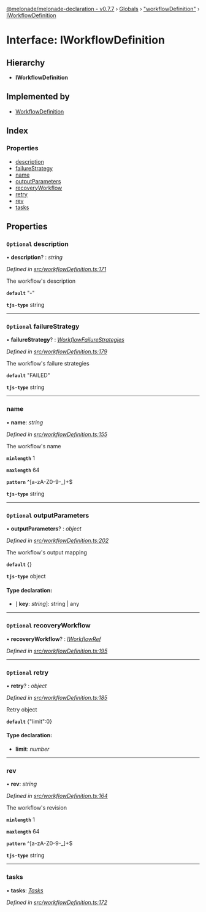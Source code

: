 [@melonade/melonade-declaration - v0.7.7](../README.md) › [Globals](../globals.md) › ["workflowDefinition"](../modules/_workflowdefinition_.md) › [IWorkflowDefinition](_workflowdefinition_.iworkflowdefinition.md)

# Interface: IWorkflowDefinition

## Hierarchy

* **IWorkflowDefinition**

## Implemented by

* [WorkflowDefinition](../classes/_workflowdefinition_.workflowdefinition.md)

## Index

### Properties

* [description](_workflowdefinition_.iworkflowdefinition.md#optional-description)
* [failureStrategy](_workflowdefinition_.iworkflowdefinition.md#optional-failurestrategy)
* [name](_workflowdefinition_.iworkflowdefinition.md#name)
* [outputParameters](_workflowdefinition_.iworkflowdefinition.md#optional-outputparameters)
* [recoveryWorkflow](_workflowdefinition_.iworkflowdefinition.md#optional-recoveryworkflow)
* [retry](_workflowdefinition_.iworkflowdefinition.md#optional-retry)
* [rev](_workflowdefinition_.iworkflowdefinition.md#rev)
* [tasks](_workflowdefinition_.iworkflowdefinition.md#tasks)

## Properties

### `Optional` description

• **description**? : *string*

*Defined in [src/workflowDefinition.ts:171](https://github.com/devit-tel/melonade-declaration/blob/7d6c74f/src/workflowDefinition.ts#L171)*

The workflow's description

**`default`** "-"

**`tjs-type`** string

___

### `Optional` failureStrategy

• **failureStrategy**? : *[WorkflowFailureStrategies](../enums/_state_.workflowfailurestrategies.md)*

*Defined in [src/workflowDefinition.ts:179](https://github.com/devit-tel/melonade-declaration/blob/7d6c74f/src/workflowDefinition.ts#L179)*

The workflow's failure strategies

**`default`** "FAILED"

**`tjs-type`** string

___

###  name

• **name**: *string*

*Defined in [src/workflowDefinition.ts:155](https://github.com/devit-tel/melonade-declaration/blob/7d6c74f/src/workflowDefinition.ts#L155)*

The workflow's name

**`minlength`** 1

**`maxlength`** 64

**`pattern`** ^[a-zA-Z0-9-_]+$

**`tjs-type`** string

___

### `Optional` outputParameters

• **outputParameters**? : *object*

*Defined in [src/workflowDefinition.ts:202](https://github.com/devit-tel/melonade-declaration/blob/7d6c74f/src/workflowDefinition.ts#L202)*

The workflow's output mapping

**`default`** {}

**`tjs-type`** object

#### Type declaration:

* \[ **key**: *string*\]: string | any

___

### `Optional` recoveryWorkflow

• **recoveryWorkflow**? : *[IWorkflowRef](_workflowdefinition_.iworkflowref.md)*

*Defined in [src/workflowDefinition.ts:195](https://github.com/devit-tel/melonade-declaration/blob/7d6c74f/src/workflowDefinition.ts#L195)*

___

### `Optional` retry

• **retry**? : *object*

*Defined in [src/workflowDefinition.ts:185](https://github.com/devit-tel/melonade-declaration/blob/7d6c74f/src/workflowDefinition.ts#L185)*

Retry object

**`default`** {"limit":0}

#### Type declaration:

* **limit**: *number*

___

###  rev

• **rev**: *string*

*Defined in [src/workflowDefinition.ts:164](https://github.com/devit-tel/melonade-declaration/blob/7d6c74f/src/workflowDefinition.ts#L164)*

The workflow's revision

**`minlength`** 1

**`maxlength`** 64

**`pattern`** ^[a-zA-Z0-9-_]+$

**`tjs-type`** string

___

###  tasks

• **tasks**: *[Tasks](../modules/_workflowdefinition_.md#tasks)*

*Defined in [src/workflowDefinition.ts:172](https://github.com/devit-tel/melonade-declaration/blob/7d6c74f/src/workflowDefinition.ts#L172)*
